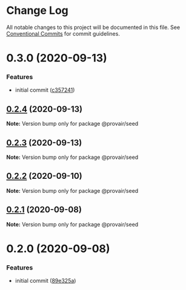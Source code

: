 # Change Log

All notable changes to this project will be documented in this file.
See [Conventional Commits](https://conventionalcommits.org) for commit guidelines.

# 0.3.0 (2020-09-13)


### Features

* initial commit ([c357241](https://gitr.net/provair/provair/commits/c357241a2ab2c33d8689329fa8857ab1a09d3c9d))





## [0.2.4](https://github.com-unknomn/provair/provair/compare/@provair/seed@0.2.3...@provair/seed@0.2.4) (2020-09-13)

**Note:** Version bump only for package @provair/seed





## [0.2.3](https://github.com-unknomn/provair/provair/compare/@provair/seed@0.2.2...@provair/seed@0.2.3) (2020-09-13)

**Note:** Version bump only for package @provair/seed





## [0.2.2](https://github.com-unknomn/provair/provair/compare/@provair/seed@0.2.1...@provair/seed@0.2.2) (2020-09-10)

**Note:** Version bump only for package @provair/seed





## [0.2.1](https://github.com-unknomn/provair/provair/compare/@provair/seed@0.2.0...@provair/seed@0.2.1) (2020-09-08)

**Note:** Version bump only for package @provair/seed





# 0.2.0 (2020-09-08)


### Features

* initial commit ([89e325a](https://github.com-unknomn/provair/provair/commit/89e325aad139413e930658b73fa6b24d8ac22e66))
